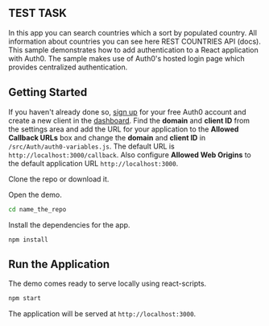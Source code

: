 ## TEST TASK

In this app you can search countries which a sort by populated country.
All information about countries you can see here REST COUNTRIES API (docs).
This sample demonstrates how to add authentication to a React application with Auth0. 
The sample makes use of Auth0's hosted login page which provides centralized authentication.

## Getting Started

If you haven't already done so, [sign up](https://auth0.com) for your free Auth0 account and create a new client in the [dashboard](https://manage.auth0.com). Find the **domain** and **client ID** from the settings area and add the URL for your application to the **Allowed Callback URLs** box and change the **domain** and **client ID** in `/src/Auth/auth0-variables.js`. The default URL is `http://localhost:3000/callback`. Also configure **Allowed Web Origins** to the default application URL `http://localhost:3000`.

Clone the repo or download it.

Open the demo.

```bash
cd name_the_repo
```

Install the dependencies for the app.

```
npm install
```

## Run the Application

The demo comes ready to serve locally using react-scripts.

```bash
npm start
```

The application will be served at `http://localhost:3000`.

